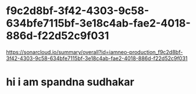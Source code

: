 # f9c2d8bf-3f42-4303-9c58-634bfe7115bf-3e18c4ab-fae2-4018-886d-f22d52c9f031
https://sonarcloud.io/summary/overall?id=iamneo-production_f9c2d8bf-3f42-4303-9c58-634bfe7115bf-3e18c4ab-fae2-4018-886d-f22d52c9f031


# hi i am spandna sudhakar